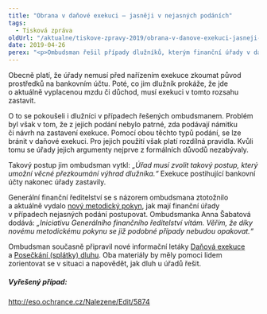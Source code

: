 ```yaml
---
title: "Obrana v daňové exekuci – jasněji v nejasných podáních"
tags:
  - Tisková zpráva
oldUrl: "/aktualne/tiskove-zpravy-2019/obrana-v-danove-exekuci-jasneji-v-nejasnych-podanich"
date: 2019-04-26
perex: "<p>Ombudsman řešil případy dlužníků, kterým finanční úřady v daňové exekuci postihly bankovní účet. Na účet jim však chodila pouze mzda nebo důchod. Ty jsou chráněné a postihnout je lze pouze prostřednictvím srážek ze mzdy či důchodu. Zbylou část prostředků musí úřady dlužníkovi ponechat. Bohužel ne vždy se dlužníkům podařilo tuto situaci bez pomoci vyřešit. Ombudsman proto připravil nové informační letáky, které lidem pomohou se v problematice zorientovat. Současně Generální finanční ředitelství vydalo metodický pokyn, který sjednocuje a vyjasňuje postup finančních úřadů v případě nejasných podání.</p>"
---
```


<!-- imported from the old website -->

<p>Obecně platí, že úřady nemusí před nařízením exekuce zkoumat původ prostředků na bankovním účtu. Poté, co jim dlužník prokáže, že jde o aktuálně vyplacenou mzdu či důchod, musí exekuci v tomto rozsahu zastavit.</p> <p>O to se pokoušeli i dlužníci v případech řešených ombudsmanem. Problém byl však v tom, že z jejich podání nebylo patrné, zda podávají námitku či návrh na zastavení exekuce. Pomocí obou těchto typů podání, se lze bránit v daňové exekuci. Pro jejich použití však platí rozdílná pravidla. Kvůli tomu se úřady jejich argumenty nejprve z formálních důvodů nezabývaly. </p> <p>Takový postup jim ombudsman vytkl: <i>„Úřad musí zvolit takový postup, který umožní věcné přezkoumání výhrad dlužníka.“ </i>Exekuce postihující bankovní účty nakonec úřady zastavily. </p> <p>Generální finanční ředitelství se s názorem ombudsmana ztotožnilo a aktuálně vydalo <a href="https://www.financnisprava.cz/assets/cs/prilohy/d-jine/18085_19_MP_nejednoznacne_podani.pdf" target="_blank">nový metodický pokyn</a>, jak mají finanční úřady v případech nejasných podání postupovat. Ombudsmanka Anna Šabatová dodává:<i> „Iniciativu Generálního finančního ředitelství vítám. Věřím, že díky novému metodickému pokynu se již podobné případy nebudou opakovat.“</i></p> <p>Ombudsman současně připravil nové informační letáky <a href="/uploads-import/Letaky/Danova-exekuce.pdf" target="_blank">Daňová exekuce</a> a <a href="/uploads-import/Letaky/Poseckani-splatky-dluhu.pdf" target="_blank">Posečkání (splátky) dluhu</a>. Oba materiály by měly pomoci lidem zorientovat se v situaci a napovědět, jak dluh u úřadů řešit.</p> <h5>Vyřešený případ:</h5> <p><a title="Otevření do nového okna" href="http://eso.ochrance.cz/Nalezene/Edit/5874" target="_blank">http://eso.ochrance.cz/Nalezene/Edit/5874</a> </p>
